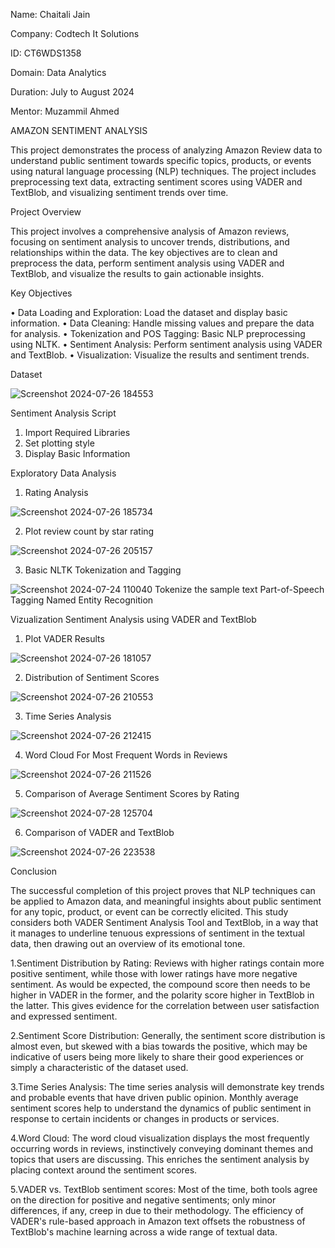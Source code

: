 Name: Chaitali Jain

Company: Codtech It Solutions

ID: CT6WDS1358

Domain: Data Analytics

Duration: July to August 2024

Mentor: Muzammil Ahmed


AMAZON SENTIMENT ANALYSIS

This project demonstrates the process of analyzing Amazon Review data to understand public sentiment towards specific topics, products, or events using natural language processing (NLP) techniques. The project includes preprocessing text data, extracting sentiment scores using VADER and TextBlob, and visualizing sentiment trends over time.

Project Overview

This project involves a comprehensive analysis of Amazon reviews, focusing on sentiment analysis to uncover trends, distributions, and relationships within the data. The key objectives are to clean and preprocess the data, perform sentiment analysis using VADER and TextBlob, and visualize the results to gain actionable insights.

Key Objectives

•	Data Loading and Exploration: Load the dataset and display basic information.
•	Data Cleaning: Handle missing values and prepare the data for analysis.
•	Tokenization and POS Tagging: Basic NLP preprocessing using NLTK.
•	Sentiment Analysis: Perform sentiment analysis using VADER and TextBlob.
•	Visualization: Visualize the results and sentiment trends.

Dataset

 ![Screenshot 2024-07-26 184553](https://github.com/user-attachments/assets/c213f5c4-a1ed-461d-850d-d7f1b64d3b32)

Sentiment Analysis Script
1.	Import Required Libraries
2.	Set plotting style
3.	Display Basic Information

Exploratory Data Analysis
1.	Rating Analysis
   
![Screenshot 2024-07-26 185734](https://github.com/user-attachments/assets/c74227dc-2025-4a3f-88a6-75aead9cedf7)

2.	Plot review count by star rating
   
 ![Screenshot 2024-07-26 205157](https://github.com/user-attachments/assets/755d14cc-4c75-4ac8-b304-6daa67c42e47)

3.	 Basic NLTK Tokenization and Tagging

![Screenshot 2024-07-24 110040](https://github.com/user-attachments/assets/530d8ea1-8066-42ac-bd16-0ea0389770ca)
Tokenize the sample text
Part-of-Speech Tagging
Named Entity Recognition


Vizualization
Sentiment Analysis using VADER and TextBlob

1.	Plot VADER Results
   
 ![Screenshot 2024-07-26 181057](https://github.com/user-attachments/assets/cdd38e21-3d69-4df9-aa38-a04f7844bf18)

2.	 Distribution of Sentiment Scores
   
 ![Screenshot 2024-07-26 210553](https://github.com/user-attachments/assets/7c3a2415-cba0-4311-9247-9c523be362c8)

3.	Time Series Analysis

 ![Screenshot 2024-07-26 212415](https://github.com/user-attachments/assets/1a845404-e375-4396-9b8f-5e33a12e00e4)
 
4.	Word Cloud For Most Frequent Words in Reviews
   
   ![Screenshot 2024-07-26 211526](https://github.com/user-attachments/assets/3cdfa9bb-7853-4867-a64e-3b0028e8ed32)

 
5.	Comparison of Average Sentiment Scores by Rating
    
 ![Screenshot 2024-07-28 125704](https://github.com/user-attachments/assets/07a4a2be-3b9f-4b5c-ac00-ad2893790a1b)


6.	Comparison of VADER and TextBlob
    
 ![Screenshot 2024-07-26 223538](https://github.com/user-attachments/assets/f9095a87-52c1-4f6c-80e7-06f1357ffa07)


Conclusion

The successful completion of this project proves that NLP techniques can be applied to Amazon data, and meaningful insights about public sentiment for any topic, product, or event can be correctly elicited. This study considers both VADER Sentiment Analysis Tool and TextBlob, in a way that it manages to underline tenuous expressions of sentiment in the textual data, then drawing out an overview of its emotional tone.

1.Sentiment Distribution by Rating: Reviews with higher ratings contain more positive sentiment, while those with lower ratings have more negative sentiment. As would be expected, the compound score then needs to be higher in VADER in the former, and the polarity score higher in TextBlob in the latter. This gives evidence for the correlation between user satisfaction and expressed sentiment.

2.Sentiment Score Distribution: Generally, the sentiment score distribution is almost even, but skewed with a bias towards the positive, which may be indicative of users being more likely to share their good experiences or simply a characteristic of the dataset used.

3.Time Series Analysis: The time series analysis will demonstrate key trends and probable events that have driven public opinion. Monthly average sentiment scores help to understand the dynamics of public sentiment in response to certain incidents or changes in products or services.

4.Word Cloud: The word cloud visualization displays the most frequently occurring words in reviews, instinctively conveying dominant themes and topics that users are discussing. This enriches the sentiment analysis by placing context around the sentiment scores.

5.VADER vs. TextBlob sentiment scores: Most of the time, both tools agree on the direction for positive and negative sentiments; only minor differences, if any, creep in due to their methodology. The efficiency of VADER's rule-based approach in Amazon text offsets the robustness of TextBlob's machine learning across a wide range of textual data.

